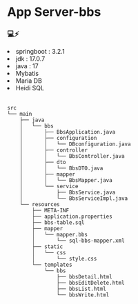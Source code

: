 # App Server-bbs

### 💻⚡

<li>springboot : 3.2.1  </li>
<li>jdk : 17.0.7  </li>
<li>java : 17  </li>
<li>Mybatis </li>
<li>Maria DB </li> 
<li>Heidi SQL  </li>


<br>


```
src
└── main
    ├── java
    │   └── bbs
    │       ├── BbsApplication.java
    │       ├── configuration
    │       │   └── DBconfiguration.java
    │       ├── controller
    │       │   └── BbsController.java
    │       ├── dto
    │       │   └── BbsDTO.java
    │       ├── mapper
    │       │   └── BbsMapper.java
    │       └── service
    │           ├── BbsService.java
    │           └── BbsServiceImpl.java
    └── resources
        ├── META-INF
        ├── application.properties
        ├── bbs-table.sql
        ├── mapper
        │   └── mapper.bbs
        │       └── sql-bbs-mapper.xml
        ├── static
        │   └── css
        │       └── style.css
        └── templates
            └── bbs
                ├── bbsDetail.html
                ├── bbsEditDelete.html
                ├── bbsList.html
                └── bbsWrite.html

```

